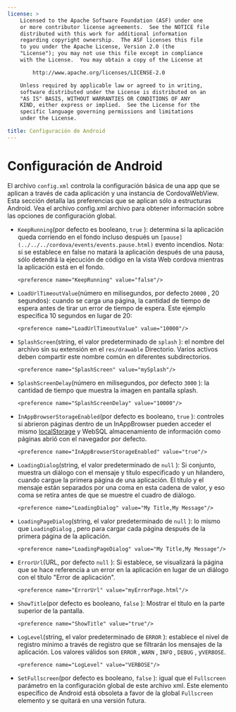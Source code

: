 ```yaml
---
license: >
    Licensed to the Apache Software Foundation (ASF) under one
    or more contributor license agreements.  See the NOTICE file
    distributed with this work for additional information
    regarding copyright ownership.  The ASF licenses this file
    to you under the Apache License, Version 2.0 (the
    "License"); you may not use this file except in compliance
    with the License.  You may obtain a copy of the License at

        http://www.apache.org/licenses/LICENSE-2.0

    Unless required by applicable law or agreed to in writing,
    software distributed under the License is distributed on an
    "AS IS" BASIS, WITHOUT WARRANTIES OR CONDITIONS OF ANY
    KIND, either express or implied.  See the License for the
    specific language governing permissions and limitations
    under the License.

title: Configuración de Android
---
```


# Configuración de Android

El archivo `config.xml` controla la configuración básica de una app que se aplican a través de cada aplicación y una instancia de CordovaWebView. Esta sección detalla las preferencias que se aplican sólo a estructuras Android. Vea el archivo config.xml archivo para obtener información sobre las opciones de configuración global.

*   `KeepRunning`(por defecto es booleano, `true` ): determina si la aplicación queda corriendo en el fondo incluso después un `[pause](../../../cordova/events/events.pause.html)` evento incendios. Nota: si se establece en false no matará la aplicación después de una pausa, sólo detendrá la ejecución de código en la vista Web cordova mientras la aplicación está en el fondo.
    
        <preference name="KeepRunning" value="false"/>
        

*   `LoadUrlTimeoutValue`(número en milisegundos, por defecto `20000` , 20 segundos): cuando se carga una página, la cantidad de tiempo de espera antes de tirar un error de tiempo de espera. Este ejemplo especifica 10 segundos en lugar de 20:
    
        <preference name="LoadUrlTimeoutValue" value="10000"/>
        

*   `SplashScreen`(string, el valor predeterminado de `splash` ): el nombre del archivo sin su extensión en el `res/drawable` Directorio. Varios activos deben compartir este nombre común en diferentes subdirectorios.
    
        <preference name="SplashScreen" value="mySplash"/>
        

*   `SplashScreenDelay`(número en milisegundos, por defecto `3000` ): la cantidad de tiempo que muestra la imagen en pantalla splash.
    
        <preference name="SplashScreenDelay" value="10000"/>
        

*   `InAppBrowserStorageEnabled`(por defecto es booleano, `true` ): controles si abrieron páginas dentro de un InAppBrowser pueden acceder el mismo [localStorage](../../../cordova/storage/localstorage/localstorage.html) y WebSQL almacenamiento de información como páginas abrió con el navegador por defecto.
    
        <preference name="InAppBrowserStorageEnabled" value="true"/>
        

*   `LoadingDialog`(string, el valor predeterminado de `null` ): Si conjunto, muestra un diálogo con el mensaje y título especificado y un hilandero, cuando cargue la primera página de una aplicación. El título y el mensaje están separados por una coma en esta cadena de valor, y eso coma se retira antes de que se muestre el cuadro de diálogo.
    
        <preference name="LoadingDialog" value="My Title,My Message"/>
        

*   `LoadingPageDialog`(string, el valor predeterminado de `null` ): lo mismo que `LoadingDialog` , pero para cargar cada página después de la primera página de la aplicación.
    
        <preference name="LoadingPageDialog" value="My Title,My Message"/>
        

*   `ErrorUrl`(URL, por defecto `null` ): Si establece, se visualizará la página que se hace referencia a un error en la aplicación en lugar de un diálogo con el título "Error de aplicación".
    
        <preference name="ErrorUrl" value="myErrorPage.html"/>
        

*   `ShowTitle`(por defecto es booleano, `false` ): Mostrar el título en la parte superior de la pantalla.
    
        <preference name="ShowTitle" value="true"/>
        

*   `LogLevel`(string, el valor predeterminado de `ERROR` ): establece el nivel de registro mínimo a través de registro que se filtrarán los mensajes de la aplicación. Los valores válidos son `ERROR` , `WARN` , `INFO` , `DEBUG` , y`VERBOSE`.
    
        <preference name="LogLevel" value="VERBOSE"/>
        

*   `SetFullscreen`(por defecto es booleano, `false` ): igual que el `Fullscreen` parámetro en la configuración global de este archivo xml. Este elemento específico de Android está obsoleta a favor de la global `Fullscreen` elemento y se quitará en una versión futura.